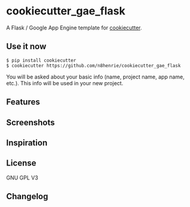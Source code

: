 cookiecutter_gae_flask
==================

A Flask / Google App Engine template for [cookiecutter](https://github.com/audreyr/cookiecutter).

Use it now
----------

    $ pip install cookiecutter
    $ cookiecutter https://github.com/n8henrie/cookiecutter_gae_flask

You will be asked about your basic info (name, project name, app name,
etc.). This info will be used in your new project.

Features
--------

Screenshots
-----------

Inspiration
-----------

License
-------

GNU GPL V3

Changelog
---------

